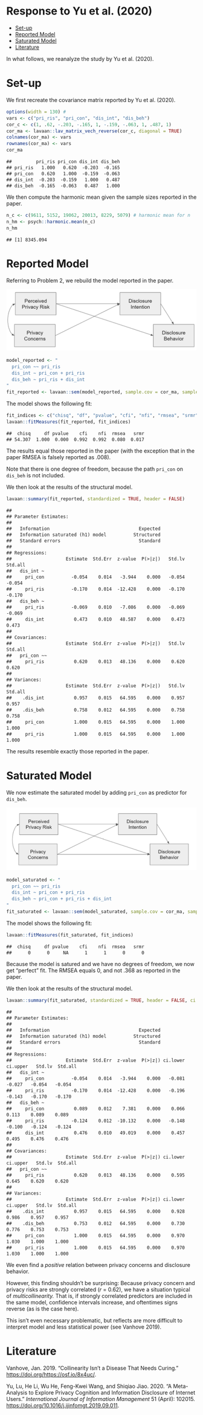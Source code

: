 Response to Yu et al. (2020)
================

  - [Set-up](#set-up)
  - [Reported Model](#reported-model)
  - [Saturated Model](#saturated-model)
  - [Literature](#literature)

In what follows, we reanalyze the study by Yu et al. (2020).

# Set-up

We first recreate the covariance matrix reported by Yu et al. (2020).

``` r
options(width = 130) # 
vars <- c("pri_ris", "pri_con", "dis_int", "dis_beh")
cor_c <- c(1, .62, -.203, -.165, 1, -.159, -.063, 1, .487, 1)
cor_ma <- lavaan::lav_matrix_vech_reverse(cor_c, diagonal = TRUE)
colnames(cor_ma) <- vars
rownames(cor_ma) <- vars
cor_ma
```

    ##         pri_ris pri_con dis_int dis_beh
    ## pri_ris   1.000   0.620  -0.203  -0.165
    ## pri_con   0.620   1.000  -0.159  -0.063
    ## dis_int  -0.203  -0.159   1.000   0.487
    ## dis_beh  -0.165  -0.063   0.487   1.000

We then compute the harmonic mean given the sample sizes reported in the
paper.

``` r
n_c <- c(9611, 5152, 19062, 20013, 8229, 5079) # harmonic mean for n
n_hm <- psych::harmonic.mean(n_c)
n_hm
```

    ## [1] 8345.094

# Reported Model

Referring to Problem 2, we rebuild the model reported in the paper.

<img src="figures/model_reported.png">

``` r
model_reported <- "
  pri_con ~~ pri_ris
  dis_int ~ pri_con + pri_ris
  dis_beh ~ pri_ris + dis_int
"
fit_reported <- lavaan::sem(model_reported, sample.cov = cor_ma, sample.nobs = n_hm)
```

The model shows the following fit:

``` r
fit_indices <- c("chisq", "df", "pvalue", "cfi", "nfi", "rmsea", "srmr")
lavaan::fitMeasures(fit_reported, fit_indices)
```

    ##  chisq     df pvalue    cfi    nfi  rmsea   srmr 
    ## 54.307  1.000  0.000  0.992  0.992  0.080  0.017

The results equal those reported in the paper (with the exception that
in the paper RMSEA is falsely reported as .008).

Note that there is one degree of freedom, because the path `pri_con` on
`dis_beh` is not included.

We then look at the results of the structural model.

``` r
lavaan::summary(fit_reported, standardized = TRUE, header = FALSE)
```

    ## 
    ## Parameter Estimates:
    ## 
    ##   Information                                 Expected
    ##   Information saturated (h1) model          Structured
    ##   Standard errors                             Standard
    ## 
    ## Regressions:
    ##                    Estimate  Std.Err  z-value  P(>|z|)   Std.lv  Std.all
    ##   dis_int ~                                                             
    ##     pri_con          -0.054    0.014   -3.944    0.000   -0.054   -0.054
    ##     pri_ris          -0.170    0.014  -12.428    0.000   -0.170   -0.170
    ##   dis_beh ~                                                             
    ##     pri_ris          -0.069    0.010   -7.086    0.000   -0.069   -0.069
    ##     dis_int           0.473    0.010   48.587    0.000    0.473    0.473
    ## 
    ## Covariances:
    ##                    Estimate  Std.Err  z-value  P(>|z|)   Std.lv  Std.all
    ##   pri_con ~~                                                            
    ##     pri_ris           0.620    0.013   48.136    0.000    0.620    0.620
    ## 
    ## Variances:
    ##                    Estimate  Std.Err  z-value  P(>|z|)   Std.lv  Std.all
    ##    .dis_int           0.957    0.015   64.595    0.000    0.957    0.957
    ##    .dis_beh           0.758    0.012   64.595    0.000    0.758    0.758
    ##     pri_con           1.000    0.015   64.595    0.000    1.000    1.000
    ##     pri_ris           1.000    0.015   64.595    0.000    1.000    1.000

The results resemble exactly those reported in the paper.

# Saturated Model

We now estimate the saturated model by adding `pri_con` as predictor for
`dis_beh`.

<img src="figures/model_saturated.png">

``` r
model_saturated <- "
  pri_con ~~ pri_ris
  dis_int ~ pri_con + pri_ris
  dis_beh ~ pri_con + pri_ris + dis_int
"
fit_saturated <- lavaan::sem(model_saturated, sample.cov = cor_ma, sample.nobs = n_hm)
```

The model shows the following fit:

``` r
lavaan::fitMeasures(fit_saturated, fit_indices)
```

    ##  chisq     df pvalue    cfi    nfi  rmsea   srmr 
    ##      0      0     NA      1      1      0      0

Because the model is satured and we have no degrees of freedom, we now
get “perfect” fit. The RMSEA equals 0, and not .368 as reported in the
paper.

We then look at the results of the structural model.

``` r
lavaan::summary(fit_saturated, standardized = TRUE, header = FALSE, ci = TRUE)
```

    ## 
    ## Parameter Estimates:
    ## 
    ##   Information                                 Expected
    ##   Information saturated (h1) model          Structured
    ##   Standard errors                             Standard
    ## 
    ## Regressions:
    ##                    Estimate  Std.Err  z-value  P(>|z|) ci.lower ci.upper   Std.lv  Std.all
    ##   dis_int ~                                                                               
    ##     pri_con          -0.054    0.014   -3.944    0.000   -0.081   -0.027   -0.054   -0.054
    ##     pri_ris          -0.170    0.014  -12.428    0.000   -0.196   -0.143   -0.170   -0.170
    ##   dis_beh ~                                                                               
    ##     pri_con           0.089    0.012    7.381    0.000    0.066    0.113    0.089    0.089
    ##     pri_ris          -0.124    0.012  -10.132    0.000   -0.148   -0.100   -0.124   -0.124
    ##     dis_int           0.476    0.010   49.019    0.000    0.457    0.495    0.476    0.476
    ## 
    ## Covariances:
    ##                    Estimate  Std.Err  z-value  P(>|z|) ci.lower ci.upper   Std.lv  Std.all
    ##   pri_con ~~                                                                              
    ##     pri_ris           0.620    0.013   48.136    0.000    0.595    0.645    0.620    0.620
    ## 
    ## Variances:
    ##                    Estimate  Std.Err  z-value  P(>|z|) ci.lower ci.upper   Std.lv  Std.all
    ##    .dis_int           0.957    0.015   64.595    0.000    0.928    0.986    0.957    0.957
    ##    .dis_beh           0.753    0.012   64.595    0.000    0.730    0.776    0.753    0.753
    ##     pri_con           1.000    0.015   64.595    0.000    0.970    1.030    1.000    1.000
    ##     pri_ris           1.000    0.015   64.595    0.000    0.970    1.030    1.000    1.000

We even find a *positive* relation between privacy concerns and
disclosure behavior.

However, this finding shouldn’t be surprising: Because privacy concern
and privacy risks are strongly correlated (*r* = 0.62), we have a
situation typical of *multicollinearity.* That is, if strongly
correlated predictors are included in the same model, confidence
intervals increase, and oftentimes signs reverse (as is the case here).

This isn’t even necessary problematic, but reflects are more difficult
to interpret model and less statistical power (see Vanhove 2019).

# Literature

<div id="refs" class="references">

<div id="ref-vanhoveCollinearityIsnDisease2019">

Vanhove, Jan. 2019. “Collinearity Isn’t a Disease That Needs Curing.”
<https://doi.org/https://osf.io/8x4uc/>.

</div>

<div id="ref-yuMetaanalysisExplorePrivacy2020">

Yu, Lu, He Li, Wu He, Feng-Kwei Wang, and Shiqiao Jiao. 2020. “A
Meta-Analysis to Explore Privacy Cognition and Information Disclosure of
Internet Users.” *International Journal of Information Management* 51
(April): 102015. <https://doi.org/10.1016/j.ijinfomgt.2019.09.011>.

</div>

</div>
